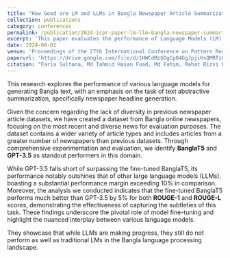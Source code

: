 ```yaml
---
title: "How Good are LM and LLMs in Bangla Newspaper Article Summarization"
collection: publications
category: conferences
permalink: /publication/2024-icpr-paper-lm-llm-bangla-newspaper-summarization
excerpt: 'This paper evaluates the performance of Language Models (LM) and Large Language Models (LLM) in summarizing Bangla newspaper articles.'
date: 2024-08-01
venue: 'Proceedings of the 27th International Conference on Pattern Recognition (ICPR)'
paperurl: 'https://drive.google.com/file/d/1HWCdMzGDgCp04GgJpjiHsQMRTzG3M5iT/view?usp=sharing'
citation: "Faria Sultana, Md Tahmid Hasan Fuad, Md Fahim, Rahat Rizvi Rahman, Meheraj Hossain, M Ashraful Amin, A K M Mahbubur Rahman, Amin Ahsan Ali. (2024). \"How Good are LM and LLMs in Bangla Newspaper Article Summarization.\" <i>Proceedings of the 27th International Conference on Pattern Recognition</i>."
---
```


This research explores the performance of various language models for generating Bangla text, with an emphasis on the task of text abstractive summarization, specifically newspaper headline generation.

Given the concern regarding the lack of diversity in previous newspaper article datasets, we have created a dataset from Bangla online newspapers, focusing on the most recent and diverse news for evaluation purposes. The dataset contains a wider variety of article types and includes articles from a greater number of newspapers than previous datasets. Through comprehensive experimentation and evaluation, we identify **BanglaT5** and **GPT-3.5** as standout performers in this domain.

While GPT-3.5 falls short of surpassing the fine-tuned BanglaT5, its performance notably outshines that of other large language models (LLMs), boasting a substantial performance margin exceeding 10% in comparison. Moreover, the analysis we conducted indicates that the fine-tuned BanglaT5 performs much better than GPT-3.5 by 5% for both **ROUGE-1** and **ROUGE-L** scores, demonstrating the effectiveness of capturing the subtleties of this task. These findings underscore the pivotal role of model fine-tuning and highlight the nuanced interplay between various language models.

They showcase that while LLMs are making progress, they still do not perform as well as traditional LMs in the Bangla language processing landscape.

